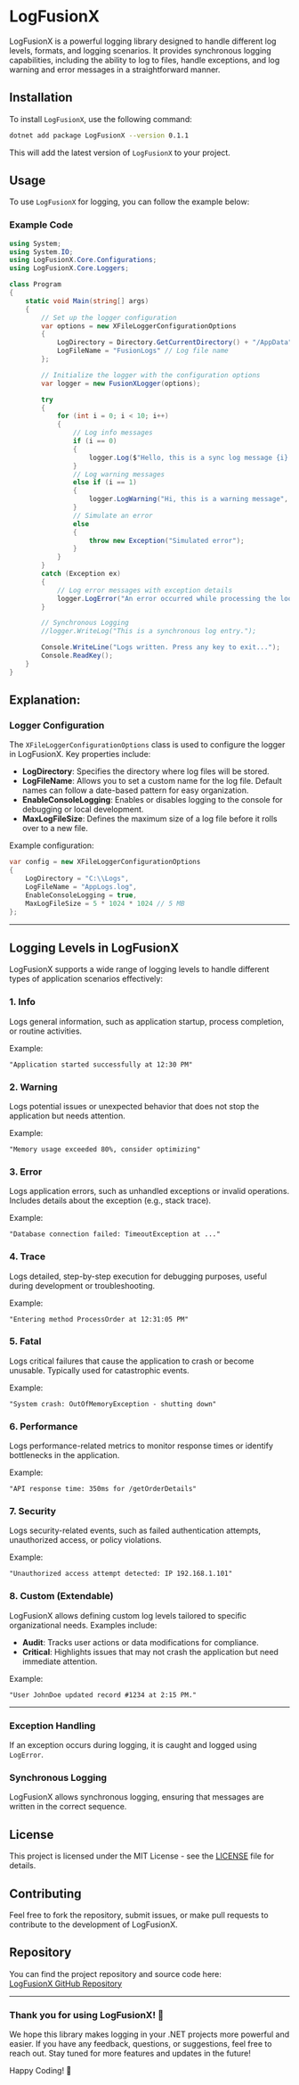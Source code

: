# LogFusionX

LogFusionX is a powerful logging library designed to handle different log levels, formats, and logging scenarios. It provides synchronous logging capabilities, including the ability to log to files, handle exceptions, and log warning and error messages in a straightforward manner.

## Installation

To install `LogFusionX`, use the following command:
```bash
dotnet add package LogFusionX --version 0.1.1
````
This will add the latest version of `LogFusionX` to your project.

## Usage

To use `LogFusionX` for logging, you can follow the example below:

### Example Code

```csharp
using System;
using System.IO;
using LogFusionX.Core.Configurations;
using LogFusionX.Core.Loggers;

class Program
{
    static void Main(string[] args)
    {
        // Set up the logger configuration
        var options = new XFileLoggerConfigurationOptions
        {
            LogDirectory = Directory.GetCurrentDirectory() + "/AppData", // Log file directory
            LogFileName = "FusionLogs" // Log file name
        };

        // Initialize the logger with the configuration options
        var logger = new FusionXLogger(options);

        try
        {
            for (int i = 0; i < 10; i++)
            {
                // Log info messages
                if (i == 0)
                {
                    logger.Log($"Hello, this is a sync log message {i} - {DateTime.Now}, by LogFusionX");
                }
                // Log warning messages
                else if (i == 1)
                {
                    logger.LogWarning("Hi, this is a warning message", new Exception("Warning exception"));
                }
                // Simulate an error
                else
                {
                    throw new Exception("Simulated error");
                }
            }
        }
        catch (Exception ex)
        {
            // Log error messages with exception details
            logger.LogError("An error occurred while processing the loop. Please try again later.", ex);
        }

        // Synchronous Logging
        //logger.WriteLog("This is a synchronous log entry.");

        Console.WriteLine("Logs written. Press any key to exit...");
        Console.ReadKey();
    }
}
````

## Explanation:

### Logger Configuration
The `XFileLoggerConfigurationOptions` class is used to configure the logger in LogFusionX. Key properties include:
- **LogDirectory**: Specifies the directory where log files will be stored.
- **LogFileName**: Allows you to set a custom name for the log file. Default names can follow a date-based pattern for easy organization.
- **EnableConsoleLogging**: Enables or disables logging to the console for debugging or local development.
- **MaxLogFileSize**: Defines the maximum size of a log file before it rolls over to a new file.

Example configuration:
```csharp
var config = new XFileLoggerConfigurationOptions
{
    LogDirectory = "C:\\Logs",
    LogFileName = "AppLogs.log",
    EnableConsoleLogging = true,
    MaxLogFileSize = 5 * 1024 * 1024 // 5 MB
};
```
---
## Logging Levels in LogFusionX

LogFusionX supports a wide range of logging levels to handle different types of application scenarios effectively:

### **1. Info**
Logs general information, such as application startup, process completion, or routine activities.

Example:
```plaintext
"Application started successfully at 12:30 PM"
```

### **2. Warning**
Logs potential issues or unexpected behavior that does not stop the application but needs attention.

Example:
```plaintext
"Memory usage exceeded 80%, consider optimizing"
```

### **3. Error**
Logs application errors, such as unhandled exceptions or invalid operations. Includes details about the exception (e.g., stack trace).

Example:
```plaintext
"Database connection failed: TimeoutException at ..."
```

### **4. Trace**
Logs detailed, step-by-step execution for debugging purposes, useful during development or troubleshooting.

Example:
```plaintext
"Entering method ProcessOrder at 12:31:05 PM"
```

### **5. Fatal**
Logs critical failures that cause the application to crash or become unusable. Typically used for catastrophic events.

Example:
```plaintext
"System crash: OutOfMemoryException - shutting down"
```

### **6. Performance**
Logs performance-related metrics to monitor response times or identify bottlenecks in the application.

Example:
```plaintext
"API response time: 350ms for /getOrderDetails"
```

### **7. Security**
Logs security-related events, such as failed authentication attempts, unauthorized access, or policy violations.

Example:
```plaintext
"Unauthorized access attempt detected: IP 192.168.1.101"
```

### **8. Custom (Extendable)**
LogFusionX allows defining custom log levels tailored to specific organizational needs. Examples include:

- **Audit**: Tracks user actions or data modifications for compliance.
- **Critical**: Highlights issues that may not crash the application but need immediate attention.

Example:
```plaintext
"User JohnDoe updated record #1234 at 2:15 PM."
```

---
### Exception Handling
If an exception occurs during logging, it is caught and logged using `LogError`.

### Synchronous Logging
LogFusionX allows synchronous logging, ensuring that messages are written in the correct sequence.

## License
This project is licensed under the MIT License - see the [LICENSE](LICENSE.txt) file for details.

## Contributing
Feel free to fork the repository, submit issues, or make pull requests to contribute to the development of LogFusionX.

## Repository
You can find the project repository and source code here:  
[LogFusionX GitHub Repository](https://github.com/goldi0002/LogFusionX)

---

### Thank you for using LogFusionX! 🎉
We hope this library makes logging in your .NET projects more powerful and easier. If you have any feedback, questions, or suggestions, feel free to reach out. Stay tuned for more features and updates in the future!

Happy Coding! 🚀
